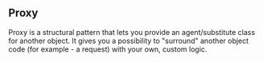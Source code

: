 ## Proxy
Proxy is a structural pattern that lets you provide an agent/substitute class for another object.
It gives you a possibility to "surround" another object code (for example - a request) with your own, custom logic.